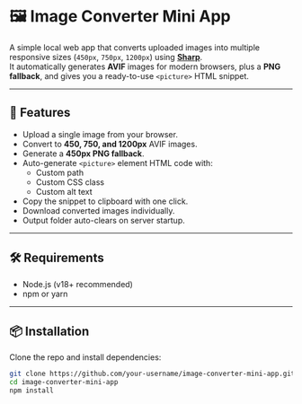 # 🖼️ Image Converter Mini App

A simple local web app that converts uploaded images into multiple responsive sizes (`450px`, `750px`, `1200px`) using **[Sharp](https://sharp.pixelplumbing.com/)**.  
It automatically generates **AVIF** images for modern browsers, plus a **PNG fallback**, and gives you a ready-to-use `<picture>` HTML snippet.  

---

## 🚀 Features
- Upload a single image from your browser.
- Convert to **450, 750, and 1200px** AVIF images.
- Generate a **450px PNG fallback**.
- Auto-generate `<picture>` element HTML code with:
  - Custom path
  - Custom CSS class
  - Custom alt text
- Copy the snippet to clipboard with one click.
- Download converted images individually.
- Output folder auto-clears on server startup.

---

## 🛠️ Requirements
- Node.js (v18+ recommended)
- npm or yarn

---

## 📦 Installation

Clone the repo and install dependencies:

```bash
git clone https://github.com/your-username/image-converter-mini-app.git
cd image-converter-mini-app
npm install
